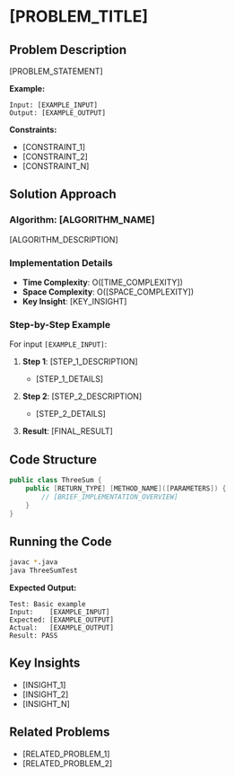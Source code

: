 # [PROBLEM_TITLE]

## Problem Description
[PROBLEM_STATEMENT]

**Example:**
```
Input: [EXAMPLE_INPUT]
Output: [EXAMPLE_OUTPUT]
```

**Constraints:**
- [CONSTRAINT_1]
- [CONSTRAINT_2]
- [CONSTRAINT_N]

## Solution Approach

### Algorithm: [ALGORITHM_NAME]
[ALGORITHM_DESCRIPTION]

### Implementation Details
- **Time Complexity**: O([TIME_COMPLEXITY])
- **Space Complexity**: O([SPACE_COMPLEXITY])
- **Key Insight**: [KEY_INSIGHT]

### Step-by-Step Example
For input `[EXAMPLE_INPUT]`:

1. **Step 1**: [STEP_1_DESCRIPTION]
   - [STEP_1_DETAILS]

2. **Step 2**: [STEP_2_DESCRIPTION]
   - [STEP_2_DETAILS]

3. **Result**: [FINAL_RESULT]

## Code Structure
```java
public class ThreeSum {
    public [RETURN_TYPE] [METHOD_NAME]([PARAMETERS]) {
        // [BRIEF_IMPLEMENTATION_OVERVIEW]
    }
}
```

## Running the Code
```bash
javac *.java
java ThreeSumTest
```

**Expected Output:**
```
Test: Basic example
Input:    [EXAMPLE_INPUT]
Expected: [EXAMPLE_OUTPUT]
Actual:   [EXAMPLE_OUTPUT]
Result: PASS
```

## Key Insights
- [INSIGHT_1]
- [INSIGHT_2]
- [INSIGHT_N]

## Related Problems
- [RELATED_PROBLEM_1]
- [RELATED_PROBLEM_2]